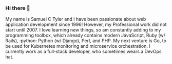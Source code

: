 ### Hi there 👋
My name is Samuel C Tyler and I have been passionate about
web application development since 1996! However, my
Professional work did not start until 2007. I love
learning new things, so am constantly adding to my
programming toolbox, which already contains modern JavaScript,
Ruby (w/ Rails), :python: Python (w/ Django), Perl, and PHP. My
next venture is Go, to be used for Kubernetes monitoring
and microservice orchestration. I currently work as a 
full-stack developer, who sometimes wears a DevOps hat.


<!--
**skamansam/skamansam** is a ✨ _special_ ✨ repository because its `README.md` (this file) appears on your GitHub profile.

Here are some ideas to get you started:

- 🔭 I’m currently working on ...
- 🌱 I’m currently learning ...
- 👯 I’m looking to collaborate on ...
- 🤔 I’m looking for help with ...
- 💬 Ask me about ...
- 📫 How to reach me: ...
- 😄 Pronouns: ...
- ⚡ Fun fact: ...
-->
